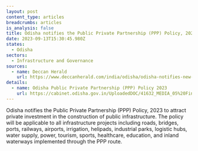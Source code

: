 ```yaml
---
layout: post
content_type: articles
breadcrumbs: articles
is_analysis: false
title: Odisha notifies the Public Private Partnership (PPP) Policy, 2023
date: 2023-09-13T15:30:45.980Z
states:
  - Odisha
sectors:
  - Infrastructure and Governance
sources:
  - name: Deccan Herald
    url: https://www.deccanherald.com/india/odisha/odisha-notifies-new-ppp-policy-to-attract-private-investment-in-public-infra-building-2675077
details:
  - name: Odisha Public Private Partnership (PPP) Policy 2023
    url: https://cabinet.odisha.gov.in/UploadedDOC/41632_MEDIA_05%20Finance%2002.pdf
---
```

Odisha notifies the Public Private Partnership (PPP) Policy, 2023 to attract private investment in the construction of public infrastructure. The policy will be applicable to all infrastructure projects including roads, bridges, ports, railways, airports, irrigation, helipads, industrial parks, logistic hubs, water supply, power, tourism, sports, healthcare, education, and inland waterways implemented through the PPP route.